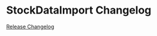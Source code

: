 # StockDataImport Changelog

[Release Changelog](https://github.com/spryker/stock-data-import/releases)
